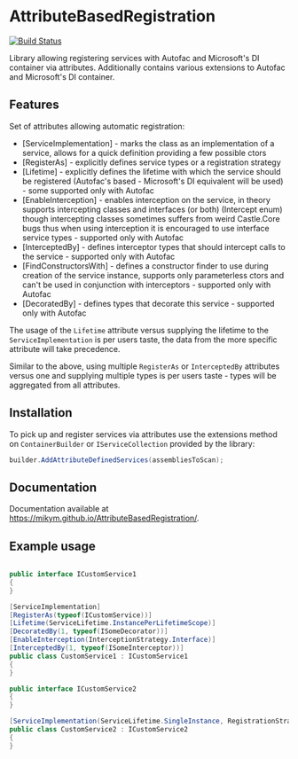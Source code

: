 # AttributeBasedRegistration

[![Build Status](https://github.com/MikyM/AttributeBasedRegistration/actions/workflows/dotnet.yml/badge.svg)](https://github.com/MikyM/AttributeBasedRegistration/actions)

Library allowing registering services with Autofac and Microsoft's DI container via attributes. Additionally contains various extensions to Autofac and Microsoft's DI container.

## Features

Set of attributes allowing automatic registration:

- [ServiceImplementation] - marks the class as an implementation of a service, allows for a quick definition providing a few possible ctors
- [RegisterAs] - explicitly defines service types or a registration strategy
- [Lifetime] - explicitly defines the lifetime with which the service should be registered (Autofac's based - Microsoft's DI equivalent will be used) - some supported only with Autofac
- [EnableInterception] - enables interception on the service, in theory supports intercepting classes and interfaces (or both) (Intercept enum) though intercepting classes sometimes suffers from weird Castle.Core bugs thus when using interception it is encouraged to use interface service types - supported only with Autofac
- [InterceptedBy] - defines interceptor types that should intercept calls to the service - supported only with Autofac
- [FindConstructorsWith] - defines a constructor finder to use during creation of the service instance, supports only parameterless ctors and can't be used in conjunction with interceptors - supported only with Autofac
- [DecoratedBy] - defines types that decorate this service - supported only with Autofac

The usage of the `Lifetime` attribute versus supplying the lifetime to the `ServiceImplementation` is per users taste, the data from the more specific attribute will take precedence.

Similar to the above, using multiple `RegisterAs` or `InterceptedBy` attributes versus one and supplying multiple types is per users taste - types will be aggregated from all attributes.

## Installation

To pick up and register services via attributes use the extensions method on `ContainerBuilder` or `IServiceCollection` provided by the library:

```csharp
builder.AddAttributeDefinedServices(assembliesToScan);
```
## Documentation

Documentation available at https://mikym.github.io/AttributeBasedRegistration/.

## Example usage

```csharp

public interface ICustomService1
{
}

[ServiceImplementation]
[RegisterAs(typeof(ICustomService))]
[Lifetime(ServiceLifetime.InstancePerLifetimeScope)]
[DecoratedBy(1, typeof(ISomeDecorator))]
[EnableInterception(InterceptionStrategy.Interface)]
[InterceptedBy(1, typeof(ISomeInterceptor))]
public class CustomService1 : ICustomService1
{
}

public interface ICustomService2
{
}

[ServiceImplementation(ServiceLifetime.SingleInstance, RegistrationStrategy.AsConventionNamedInterface)]
public class CustomService2 : ICustomService2
{
}

```
